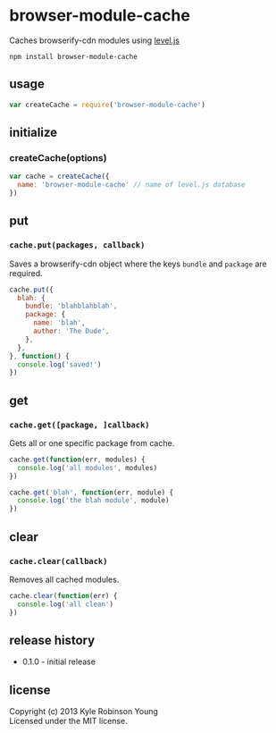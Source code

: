 # browser-module-cache

Caches browserify-cdn modules using [level.js](https://github.com/maxogden/level.js)

```shell
npm install browser-module-cache
```

## usage

```javascript
var createCache = require('browser-module-cache')
```

## initialize

### createCache(options)

```javascript
var cache = createCache({
  name: 'browser-module-cache' // name of level.js database
})
```

## put

### `cache.put(packages, callback)`
Saves a browserify-cdn object where the keys `bundle` and `package` are required.

```javascript
cache.put({
  blah: {
    bundle: 'blahblahblah',
    package: {
      name: 'blah',
      author: 'The Dude',
    },
  },
}, function() {
  console.log('saved!')
})
```

## get

### `cache.get([package, ]callback)`
Gets all or one specific package from cache.

```javascript
cache.get(function(err, modules) {
  console.log('all modules', modules)
})

cache.get('blah', function(err, module) {
  console.log('the blah module', module)
})
```

## clear

### `cache.clear(callback)`
Removes all cached modules.

```javascript
cache.clear(function(err) {
  console.log('all clean')
})
```

## release history
* 0.1.0 - initial release

## license
Copyright (c) 2013 Kyle Robinson Young  
Licensed under the MIT license.